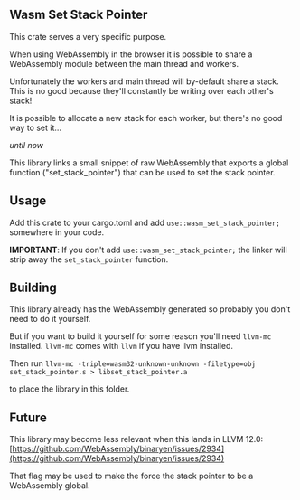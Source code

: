 
## Wasm Set Stack Pointer 
This crate serves a very specific purpose. 

When using WebAssembly in the browser it is possible to share a WebAssembly module between the main 
thread and workers.

Unfortunately the workers and main thread will by-default share a stack. This is no good because they'll 
constantly be writing over each other's stack!

It is possible to allocate a new stack for each worker, but there's no good way to set it...

*until now*

This library links a small snippet of raw WebAssembly that exports a global function ("set_stack_pointer") that can be used to set the stack pointer.

## Usage
Add this crate to your cargo.toml and add `use::wasm_set_stack_pointer;` somewhere in your code.

**IMPORTANT**: If you don't add `use::wasm_set_stack_pointer;` the linker will strip away the `set_stack_pointer` function.

## Building
This library already has the WebAssembly generated so probably you don't need to do it yourself.

But if you want to build it yourself for some reason you'll need `llvm-mc` installed. `llvm-mc` comes with `llvm` if you have llvm installed.

Then run `llvm-mc -triple=wasm32-unknown-unknown -filetype=obj set_stack_pointer.s > libset_stack_pointer.a`

to place the library in this folder.

## Future

This library may become less relevant when this lands in LLVM 12.0:
[https://github.com/WebAssembly/binaryen/issues/2934](https://github.com/WebAssembly/binaryen/issues/2934)

That flag may be used to make the force the stack pointer to be a WebAssembly global.
